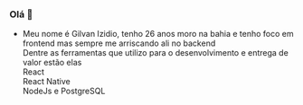 ### Olá 👋
 - Meu nome é Gilvan Izidio, tenho 26 anos moro na bahia e tenho foco em frontend mas sempre me arriscando ali no backend <br>
 Dentre as ferramentas que utilizo para o desenvolvimento e entrega de valor estão elas
<br>React</br>
React Native</br>
NodeJs e PostgreSQL</br>
